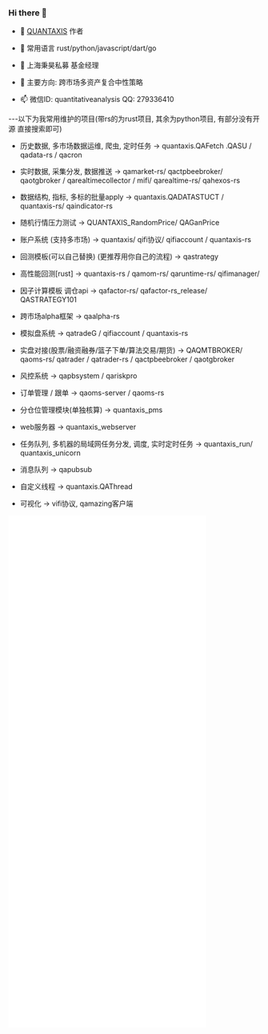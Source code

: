 ### Hi there 👋

- 🔭 [QUANTAXIS](https://github.com/quantaxis/quantaxis) 作者
- 🌱 常用语言 rust/python/javascript/dart/go
- 👯 上海秉昊私募 基金经理 

- 💬 主要方向: 跨市场多资产复合中性策略
- 📫 微信ID: quantitativeanalysis  QQ: 279336410   




---以下为我常用维护的项目(带rs的为rust项目, 其余为python项目, 有部分没有开源 直接搜索即可)

- 历史数据, 多市场数据运维, 爬虫, 定时任务  ->  quantaxis.QAFetch .QASU / qadata-rs / qacron
- 实时数据, 采集分发, 数据推送 -> qamarket-rs/ qactpbeebroker/ qaotgbroker / qarealtimecollector / mifi/ qarealtime-rs/ qahexos-rs
- 数据结构, 指标, 多标的批量apply -> quantaxis.QADATASTUCT / quantaxis-rs/ qaindicator-rs
- 随机行情压力测试 -> QUANTAXIS_RandomPrice/ QAGanPrice


- 账户系统 (支持多市场) -> quantaxis/ qifi协议/ qifiaccount / quantaxis-rs
- 回测模板(可以自己替换) (更推荐用你自己的流程)   -> qastrategy
- 高性能回测[rust]  -> quantaxis-rs / qamom-rs/ qaruntime-rs/ qifimanager/ 
- 因子计算模板 调仓api -> qafactor-rs/ qafactor-rs_release/ QASTRATEGY101 
- 跨市场alpha框架 -> qaalpha-rs

- 模拟盘系统 -> qatradeG / qifiaccount / quantaxis-rs
- 实盘对接(股票/融资融券/篮子下单/算法交易/期货) ->  QAQMTBROKER/ qaoms-rs/ qatrader / qatrader-rs / qactpbeebroker / qaotgbroker
- 风控系统 -> qapbsystem / qariskpro
- 订单管理 / 跟单 -> qaoms-server / qaoms-rs
- 分仓位管理模块(单独核算)  -> quantaxis_pms

- web服务器  -> quantaxis_webserver
- 任务队列, 多机器的局域网任务分发, 调度, 实时定时任务 -> quantaxis_run/ quantaxis_unicorn
- 消息队列 -> qapubsub
- 自定义线程  -> quantaxis.QAThread
- 可视化  -> vifi协议, qamazing客户端

![m](metrics.svg)


